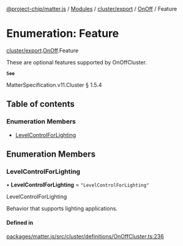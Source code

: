 [@project-chip/matter.js](../README.md) / [Modules](../modules.md) / [cluster/export](../modules/cluster_export.md) / [OnOff](../modules/cluster_export.OnOff.md) / Feature

# Enumeration: Feature

[cluster/export](../modules/cluster_export.md).[OnOff](../modules/cluster_export.OnOff.md).Feature

These are optional features supported by OnOffCluster.

**`See`**

MatterSpecification.v11.Cluster § 1.5.4

## Table of contents

### Enumeration Members

- [LevelControlForLighting](cluster_export.OnOff.Feature.md#levelcontrolforlighting)

## Enumeration Members

### LevelControlForLighting

• **LevelControlForLighting** = ``"LevelControlForLighting"``

LevelControlForLighting

Behavior that supports lighting applications.

#### Defined in

[packages/matter.js/src/cluster/definitions/OnOffCluster.ts:236](https://github.com/project-chip/matter.js/blob/2d9f2165d2672864fda3496a6d0d5f93597f82c6/packages/matter.js/src/cluster/definitions/OnOffCluster.ts#L236)
